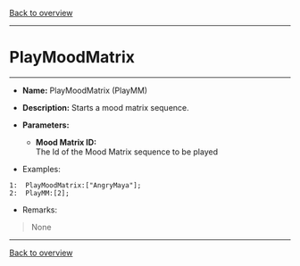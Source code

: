 [Back to overview](index.md)

---
# PlayMoodMatrix
---
- **Name:** PlayMoodMatrix (PlayMM)
- **Description:** Starts a mood matrix sequence.
- **Parameters:**
  - **Mood Matrix ID:**  
    The Id of the Mood Matrix sequence to be played

- Examples:
```
1:  PlayMoodMatrix:["AngryMaya"];
2:  PlayMM:[2];
```

- Remarks:
> None

---
[Back to overview](index.md)